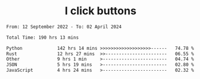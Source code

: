 <h1 align="center">
I click buttons
</h1>

<!--START_SECTION:waka-->

```txt
From: 12 September 2022 - To: 02 April 2024

Total Time: 190 hrs 13 mins

Python             142 hrs 14 mins >>>>>>>>>>>>>>>>>>>------   74.78 %
Rust               12 hrs 27 mins  >>-----------------------   06.55 %
Other              9 hrs 1 min     >------------------------   04.74 %
JSON               5 hrs 19 mins   >------------------------   02.80 %
JavaScript         4 hrs 24 mins   >------------------------   02.32 %
```

<!--END_SECTION:waka-->
